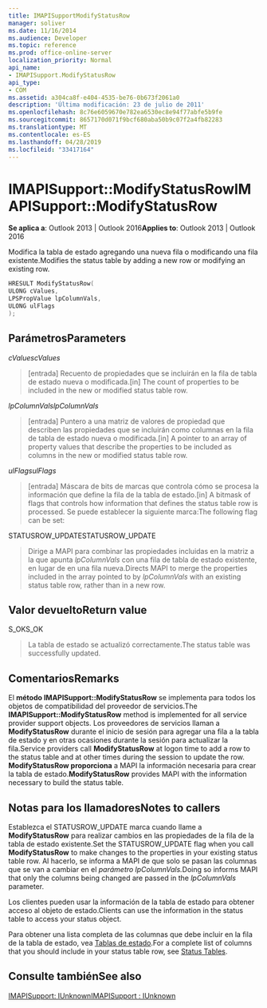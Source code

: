 ```yaml
---
title: IMAPISupportModifyStatusRow
manager: soliver
ms.date: 11/16/2014
ms.audience: Developer
ms.topic: reference
ms.prod: office-online-server
localization_priority: Normal
api_name:
- IMAPISupport.ModifyStatusRow
api_type:
- COM
ms.assetid: a304ca8f-e404-4535-be76-0b673f2061a0
description: 'Última modificación: 23 de julio de 2011'
ms.openlocfilehash: 8c76e6059670e782ea6530ec8e94f77abfe5b9fe
ms.sourcegitcommit: 8657170d071f9bcf680aba50b9c07f2a4fb82283
ms.translationtype: MT
ms.contentlocale: es-ES
ms.lasthandoff: 04/28/2019
ms.locfileid: "33417164"
---
```

# <a name="imapisupportmodifystatusrow"></a><span data-ttu-id="579a7-103">IMAPISupport::ModifyStatusRow</span><span class="sxs-lookup"><span data-stu-id="579a7-103">IMAPISupport::ModifyStatusRow</span></span>

  
  
<span data-ttu-id="579a7-104">**Se aplica a**: Outlook 2013 | Outlook 2016</span><span class="sxs-lookup"><span data-stu-id="579a7-104">**Applies to**: Outlook 2013 | Outlook 2016</span></span> 
  
<span data-ttu-id="579a7-105">Modifica la tabla de estado agregando una nueva fila o modificando una fila existente.</span><span class="sxs-lookup"><span data-stu-id="579a7-105">Modifies the status table by adding a new row or modifying an existing row.</span></span>
  
```cpp
HRESULT ModifyStatusRow(
ULONG cValues,
LPSPropValue lpColumnVals,
ULONG ulFlags
);
```

## <a name="parameters"></a><span data-ttu-id="579a7-106">Parámetros</span><span class="sxs-lookup"><span data-stu-id="579a7-106">Parameters</span></span>

 <span data-ttu-id="579a7-107">_cValues_</span><span class="sxs-lookup"><span data-stu-id="579a7-107">_cValues_</span></span>
  
> <span data-ttu-id="579a7-108">[entrada] Recuento de propiedades que se incluirán en la fila de tabla de estado nueva o modificada.</span><span class="sxs-lookup"><span data-stu-id="579a7-108">[in] The count of properties to be included in the new or modified status table row.</span></span> 
    
 <span data-ttu-id="579a7-109">_lpColumnVals_</span><span class="sxs-lookup"><span data-stu-id="579a7-109">_lpColumnVals_</span></span>
  
> <span data-ttu-id="579a7-110">[entrada] Puntero a una matriz de valores de propiedad que describen las propiedades que se incluirán como columnas en la fila de tabla de estado nueva o modificada.</span><span class="sxs-lookup"><span data-stu-id="579a7-110">[in] A pointer to an array of property values that describe the properties to be included as columns in the new or modified status table row.</span></span>
    
 <span data-ttu-id="579a7-111">_ulFlags_</span><span class="sxs-lookup"><span data-stu-id="579a7-111">_ulFlags_</span></span>
  
> <span data-ttu-id="579a7-112">[entrada] Máscara de bits de marcas que controla cómo se procesa la información que define la fila de la tabla de estado.</span><span class="sxs-lookup"><span data-stu-id="579a7-112">[in] A bitmask of flags that controls how information that defines the status table row is processed.</span></span> <span data-ttu-id="579a7-113">Se puede establecer la siguiente marca:</span><span class="sxs-lookup"><span data-stu-id="579a7-113">The following flag can be set:</span></span>
    
<span data-ttu-id="579a7-114">STATUSROW_UPDATE</span><span class="sxs-lookup"><span data-stu-id="579a7-114">STATUSROW_UPDATE</span></span> 
  
> <span data-ttu-id="579a7-115">Dirige a MAPI para combinar las propiedades incluidas en la matriz a la que apunta  _lpColumnVals_ con una fila de tabla de estado existente, en lugar de en una fila nueva.</span><span class="sxs-lookup"><span data-stu-id="579a7-115">Directs MAPI to merge the properties included in the array pointed to by  _lpColumnVals_ with an existing status table row, rather than in a new row.</span></span> 
    
## <a name="return-value"></a><span data-ttu-id="579a7-116">Valor devuelto</span><span class="sxs-lookup"><span data-stu-id="579a7-116">Return value</span></span>

<span data-ttu-id="579a7-117">S_OK</span><span class="sxs-lookup"><span data-stu-id="579a7-117">S_OK</span></span> 
  
> <span data-ttu-id="579a7-118">La tabla de estado se actualizó correctamente.</span><span class="sxs-lookup"><span data-stu-id="579a7-118">The status table was successfully updated.</span></span>
    
## <a name="remarks"></a><span data-ttu-id="579a7-119">Comentarios</span><span class="sxs-lookup"><span data-stu-id="579a7-119">Remarks</span></span>

<span data-ttu-id="579a7-120">El **método IMAPISupport::ModifyStatusRow** se implementa para todos los objetos de compatibilidad del proveedor de servicios.</span><span class="sxs-lookup"><span data-stu-id="579a7-120">The **IMAPISupport::ModifyStatusRow** method is implemented for all service provider support objects.</span></span> <span data-ttu-id="579a7-121">Los proveedores de servicios llaman a **ModifyStatusRow** durante el inicio de sesión para agregar una fila a la tabla de estado y en otras ocasiones durante la sesión para actualizar la fila.</span><span class="sxs-lookup"><span data-stu-id="579a7-121">Service providers call **ModifyStatusRow** at logon time to add a row to the status table and at other times during the session to update the row.</span></span> <span data-ttu-id="579a7-122">**ModifyStatusRow proporciona** a MAPI la información necesaria para crear la tabla de estado.</span><span class="sxs-lookup"><span data-stu-id="579a7-122">**ModifyStatusRow** provides MAPI with the information necessary to build the status table.</span></span> 
  
## <a name="notes-to-callers"></a><span data-ttu-id="579a7-123">Notas para los llamadores</span><span class="sxs-lookup"><span data-stu-id="579a7-123">Notes to callers</span></span>

<span data-ttu-id="579a7-124">Establezca el STATUSROW_UPDATE marca cuando llame a **ModifyStatusRow** para realizar cambios en las propiedades de la fila de la tabla de estado existente.</span><span class="sxs-lookup"><span data-stu-id="579a7-124">Set the STATUSROW_UPDATE flag when you call **ModifyStatusRow** to make changes to the properties in your existing status table row.</span></span> <span data-ttu-id="579a7-125">Al hacerlo, se informa a MAPI de que solo se pasan las columnas que se van a cambiar en el _parámetro lpColumnVals._</span><span class="sxs-lookup"><span data-stu-id="579a7-125">Doing so informs MAPI that only the columns being changed are passed in the  _lpColumnVals_ parameter.</span></span> 
  
<span data-ttu-id="579a7-126">Los clientes pueden usar la información de la tabla de estado para obtener acceso al objeto de estado.</span><span class="sxs-lookup"><span data-stu-id="579a7-126">Clients can use the information in the status table to access your status object.</span></span> 
  
<span data-ttu-id="579a7-127">Para obtener una lista completa de las columnas que debe incluir en la fila de la tabla de estado, vea [Tablas de estado](status-tables.md).</span><span class="sxs-lookup"><span data-stu-id="579a7-127">For a complete list of columns that you should include in your status table row, see [Status Tables](status-tables.md).</span></span>
  
## <a name="see-also"></a><span data-ttu-id="579a7-128">Consulte también</span><span class="sxs-lookup"><span data-stu-id="579a7-128">See also</span></span>



[<span data-ttu-id="579a7-129">IMAPISupport: IUnknown</span><span class="sxs-lookup"><span data-stu-id="579a7-129">IMAPISupport : IUnknown</span></span>](imapisupportiunknown.md)

